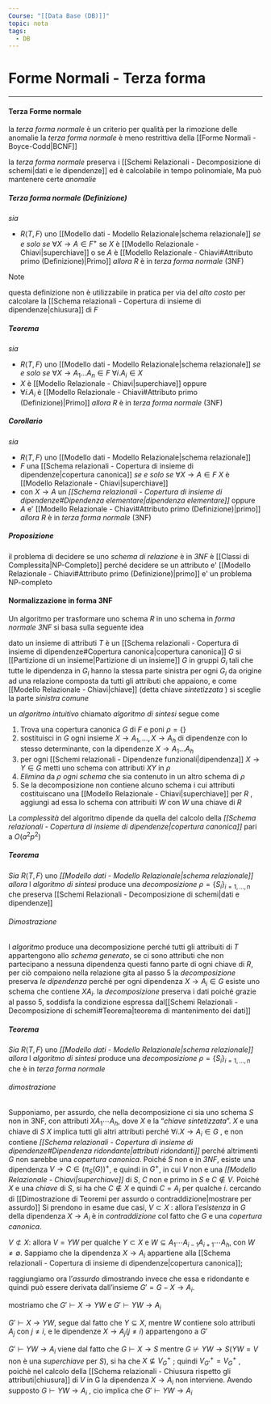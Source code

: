 ```yaml
---
Course: "[[Data Base (DB)]]"
topic: nota
tags:
  - DB
---
```


# Forme Normali - Terza forma
---
#### Terza Forme normale 
la _terza forma normale_ è un criterio per qualità per la rimozione delle anomalie 
la _terza forma normale_ è meno restrittiva della [[Forme Normali - Boyce-Codd|BCNF]]

la _terza forma normale_ preserva i [[Schemi Relazionali - Decomposizione di schemi|dati e le dipendenze]] ed è calcolabile in tempo polinomiale, Ma può mantenere certe _anomalie_

##### Terza forma normale (Definizione)
_sia_
- $R \langle T,F\rangle$ uno [[Modello dati - Modello Relazionale|schema relazionale]]
_se e solo se_ $\forall X \to A \in F^+$ se $X$ è [[Modello Relazionale - Chiavi|superchiave]] o se $A$ è [[Modello Relazionale - Chiavi#Attributo primo (Definizione)|Primo]]
_allora_ $R$ è in _terza forma normale_ (3NF)


> [!note]
> questa definizione non è utilizzabile in pratica per via del _alto costo_ per calcolare la [[Schema relazionali - Copertura di insieme di dipendenze|chiusura]] di $F$

##### Teorema
_sia_
- $R \langle T,F\rangle$ uno [[Modello dati - Modello Relazionale|schema relazionale]]
_se e solo se_ $\forall X \to A_1\dots A_n \in F$     $\forall i. A_i \in X$ 
- $X$ è [[Modello Relazionale - Chiavi|superchiave]] 
oppure
- $\forall i. A_i$ è [[Modello Relazionale - Chiavi#Attributo primo (Definizione)|Primo]]
_allora_ $R$ è in _terza forma normale_ (3NF)

##### Corollario
_sia_
- $R \langle T,F\rangle$ uno [[Modello dati - Modello Relazionale|schema relazionale]]
- $F$ una [[Schema relazionali - Copertura di insieme di dipendenze|copertura canonica]]
_se e solo se_ $\forall X \to A \in F$ $X$ è [[Modello Relazionale - Chiavi|superchiave]] 
- con $X \to A$ un _[[Schema relazionali - Copertura di insieme di dipendenze#Dipendenza elementare|dipendenza elementare]]_
oppure
- $A$ e' [[Modello Relazionale - Chiavi#Attributo primo (Definizione)|primo]]
_allora_ $R$ è in _terza forma normale_ (3NF)


##### Proposizione
il problema di decidere se uno _schema di relazione_ è in _3NF_ è [[Classi di Complessita|NP-Completo]] perché decidere se un attributo e' [[Modello Relazionale - Chiavi#Attributo primo (Definizione)|primo]] e' un problema NP-completo


#### Normalizzazione in forma 3NF
Un algoritmo per trasformare uno schema $R$ in uno schema in _forma normale 3NF_ si basa sulla seguente idea

dato un insieme di attributi $T$ è un [[Schema relazionali - Copertura di insieme di dipendenze#Copertura canonica|copertura canonica]] $G$ si [[Partizione di un insieme|Partizione di un insieme]] $G$ in gruppi $G_i$ tali che tutte le dipendenza in $G_i$ hanno la stessa parte sinistra per
ogni $G_i$ da origine ad una relazione composta da tutti gli attributi che appaiono, e come [[Modello Relazionale - Chiavi|chiave]] (detta chiave _sintetizzata_ ) si sceglie la parte _sinistra comune_


un _algoritmo intuitivo_ chiamato _algoritmo di sintesi_ segue come
1. Trova una copertura canonica $G$ di $F$ e poni $\rho= \{  \}$
2. sostituisci in $G$ ogni insieme $X \to A_1,\dots,X\to A_h$ di dipendenze con lo stesso determinante, con la dipendenze $X \to A_1\dots A_h$
3. per ogni [[Schemi relazionali - Dipendenze funzionali|dipendenza]] $X \to Y \in G$ metti uno schema con attributi $XY$ in $\rho$
4. _Elimina_ da $\rho$ _ogni schema_ che sia contenuto in un altro schema di $\rho$ 
5. Se la decomposizione non contiene alcuno schema i cui attributi costituiscano una [[Modello Relazionale - Chiavi|superchiave]] per $R$ , aggiungi ad essa lo schema con attribuiti $W$ con $W$ una chiave di $R$


La _complessità_ del algoritmo dipende da quella del calcolo della _[[Schema relazionali - Copertura di insieme di dipendenze|copertura canonica]]_ pari a $O(a^2p^2)$


##### Teorema
_Sia_ $R\langle T,F\rangle$ uno _[[Modello dati - Modello Relazionale|schema relazionale]]_
_allora_ l _algoritmo di sintesi_ produce una _decomposizione_ $\rho=\{ S_i \}_{i=1,\dots,n}$ che preserva [[Schemi Relazionali - Decomposizione di schemi|dati e dipendenze]]

###### _Dimostrazione_
l _algoritmo_ produce una decomposizione perché tutti gli attribuiti di $T$ appartengono allo _schema generato_, se ci sono attributi che non partecipano a nessuna dipendenza questi fanno parte di ogni chiave di $R$, per ciò compaiono nella relazione gita al passo 5
la _decomposizione_ preserva _le dipendenza_ perché per ogni dipendenza $X\to A_i \in G$ esiste uno schema che contiene $XA_i$. 
la _decomposizione_ preserva i dati poiché grazie al passo 5, soddisfa la condizione espressa dal[[Schemi Relazionali - Decomposizione di schemi#Teorema|teorema di mantenimento dei dati]]



##### Teorema
_Sia_ $R\langle T,F\rangle$ uno _[[Modello dati - Modello Relazionale|schema relazionale]]_
_allora_ l _algoritmo di sintesi_ produce una _decomposizione_ $\rho=\{ S_i \}_{i=1,\dots,n}$ che è in _terza forma normale_

###### _dimostrazione_
Supponiamo, per assurdo, che nella decomposizione ci sia uno schema $S$ non in 3NF, con attributi $XA_1\cdots A_h$, dove $X$ e la “_chiave sintetizzata_”. 
$X$ e una chiave di $S$
$X$ implica tutti gli altri attributi perché $\forall i.X \to A_i\in G$ , e non contiene _[[Schema relazionali - Copertura di insieme di dipendenze#Dipendenza ridondante|attributi ridondanti]]_ perché altrimenti  $G$ non sarebbe una _copertura canonica_.
Poiché $S$ non e in _3NF_, esiste una dipendenza  $V \to C \in (\pi_S(G))^+$, e quindi in $G^+$, in cui $V$ non e una _[[Modello Relazionale - Chiavi|superchiave]]_ di $S$, $C$ non e primo in  $S$ e $C \not\in V$. 
Poiché $X$ e una _chiave_ di  $S$, si ha che $C\not \in  X$ e quindi $C = A_i$ per qualche $i$. 
cercando di [[Dimostrazione di Teoremi per assurdo o contraddizione|mostrare per assurdo]] Si prendono in esame due casi, 
$V \subset X$ :
allora l’_esistenza_ in $G$ della dipendenza $X \to A_i$ è in _contraddizione_  col fatto che $G$ e una _copertura canonica_.

$V \not\subset X$:
allora $V = YW$ per qualche $Y \subset X$ e $W \subseteq A_1 \cdots A_{i−1}A_{i+1} \cdots A_h$, con $W \not= \emptyset$.
Sappiamo che la dipendenza $X \to A_i$ appartiene alla [[Schema relazionali - Copertura di insieme di dipendenze|copertura canonica]]; 

raggiungiamo ora l’_assurdo_ dimostrando invece che essa e ridondante e quindi può essere derivata dall’insieme  $G' = G - {X \to A_i }$.

 mostriamo che $G' \vdash X \to YW$ e $G' \vdash YW \to A_i$ 

$G' \vdash X \to YW$, segue dal fatto che $Y \subseteq X$, mentre $W$ contiene solo attributi $A_j$ con $j \not= i$, e le dipendenze $X \to A_j (j \not= i)$ appartengono a $G'$

$G' \vdash YW \to A_i$ viene dal fatto che $G \vdash X \to S$ mentre $G \not \vdash YW \to S (YW = V$ non è una _superchiave_ per $S)$, si ha che $X \not\subseteq V^+_G$ ; 
quindi $V^+_{G'} = V ^+_G$ , poichè nel calcolo della  [[Schema relazionali - Chiusura rispetto gli attributi|chiusura]] di $V$ in G la dipendenza $X \to A_i$ non interviene.
Avendo supposto $G  \vdash YW \to A_i$ , cio implica che  $G' \vdash YW \to A_i$
